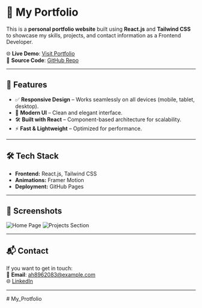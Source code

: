 # 💼 My Portfolio

This is a **personal portfolio website** built using **React.js** and **Tailwind CSS** to showcase my skills, projects, and contact information as a Frontend Developer.

🌐 **Live Demo**: [Visit Portfolio](https://my-protofolio-omega.vercel.app/)  
📂 **Source Code**: [GitHub Repo](https://github.com/ahmed12757/My-Protofolio)

---

## 🚀 Features

- ✅ **Responsive Design** – Works seamlessly on all devices (mobile, tablet, desktop).
- 🎨 **Modern UI** – Clean and elegant interface.
- 🛠️ **Built with React** – Component-based architecture for scalability.
- ⚡ **Fast & Lightweight** – Optimized for performance.

---

## 🛠️ Tech Stack

- **Frontend:** React.js, Tailwind CSS
- **Animations:** Framer Motion
- **Deployment:** GitHub Pages

---

## 📸 Screenshots

![Home Page](/public/Screenshot%202025-07-21%20152655.jpg)
![Projects Section](/public/Screenshot%202025-07-21%20152754.jpg)

---

## 📬 Contact

If you want to get in touch:  
📧 **Email**: ah8962083@example.com  
🌐 [LinkedIn](www.linkedin.com/in/ahmed-mohammed-775445224)

---
#   M y _ P r o t f o l i o  
 